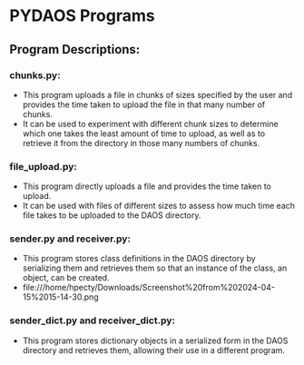 # PYDAOS Programs

## Program Descriptions:

### chunks.py:
- This program uploads a file in chunks of sizes specified by the user and provides the time taken to upload the file in that many number of chunks. 
- It can be used to experiment with different chunk sizes to determine which one takes the least amount of time to upload, as well as to retrieve it from the directory in those many numbers of chunks.

### file_upload.py:
- This program directly uploads a file and provides the time taken to upload. 
- It can be used with files of different sizes to assess how much time each file takes to be uploaded to the DAOS directory.

### sender.py and receiver.py:
- This program stores class definitions in the DAOS directory by serializing them and retrieves them so that an instance of the class, an object, can be created.
- file:///home/hpecty/Downloads/Screenshot%20from%202024-04-15%2015-14-30.png

### sender_dict.py and receiver_dict.py:
- This program stores dictionary objects in a serialized form in the DAOS directory and retrieves them, allowing their use in a different program.

